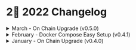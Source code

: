 # 2⃣ 2022 Changelog

<details>

<summary>March - On Chain Upgrade (v0.5.0)</summary>

## Context

This new node version is intended to enhance functionality currently available on v0.4.x. The upgrade to v0.5.x will be a breaking change that introduces new routes, fixes a few technical debt issues identified and overall offers significant enhancements to the identity functionality and security of the network.

Nominally, this upgrade would happen with v0.5.x, with only minor version upgrades that are compatible with v0.5.0 allowed.

## Changelog

### Identity Improvements&#x20;

#### Improved validation of did:cheqd identifiers

**What has changed?**

Our [did:cheqd Decentralized Identifier (DID)](https://docs.cheqd.io/node/architecture/adr-list/adr-002-cheqd-did-method) method provides a unique identification number for a DID Subject. This can be thought of in a very similar way to traditional bank cards. (Note: While the example of a bank card is used here, DIDs on ledger are typically written for companies, not individuals.)

![](https://lh5.googleusercontent.com/QnSlKr4TXeBaqlYcNkW1wEmGYatcEBi6vMPPnJSVBz96ENGeFkK01xBhRtSOdhS\_Ot3q3YEFTslDuWNMWoNnb3yXWFHTIrR9N9Iv4ldwheI2357ApOvpe7YoLqqhnEdc7sRMI7CSjq1E63QDUA)

Within a bank card, different sections of the card identify different actors, such as the Network, Issuer ID and a Unique Account Number - and when put together, you have a complete card number. DIDs are similar, in the sense that different components of the DID mean different things:

In this update, cheqd has updated the way that DIDs are created and resolved to ensure that the [Unique Identifier is a Base58 encoded string (either 16 or 32 characters long)](https://docs.cheqd.io/node/architecture/adr-list/adr-002-cheqd-did-method). This was done to keep it consistent with the [Hyperledger Indy DID method identifier specification.](https://hyperledger.github.io/indy-did-method/#indy-did-method-identifiers)

**Why it is important?**&#x20;

Prior to the upgrade, the ledger code itself was relatively “dumb”: the responsibility of ensuring that a valid unique identifier was created, matching our DID specification, would be done client-side. While the cheqd ledger did implement a uniqueness check to ensure that no other DIDs with the same identifier existed within a namespace, it didn’t implement checks to ensure that the identifier specification was met. (This is broadly how a lot of Hyperledger Indy SDKs currently do this.)&#x20;

We believe that that there will be a blend of various levels of technical complexity in client-side SDKs that interact with DIDs, so relying on only client SDKs to implement this is an unsafe method. By adding checks on the ledger itself, it allows us to ensure consistency across a wide range of client SDKs.&#x20;

We are additionally exploring future iterations which would allow unique identifiers to be defined as [**UUIDs**](https://en.wikipedia.org/wiki/Universally\_unique\_identifier) instead of the Indy DID method technique as well.

#### More comprehensive cryptographic checks for DID updates

**What has changed?**&#x20;

In Hyperledger Indy, the assumption was that DID would have only one [Verification Method](https://w3c.github.io/did-core/#verification-methods) and one [Controller](https://w3c.github.io/did-core/#did-controller) per DID. The [DID Core specification](https://w3c.github.io/did-core/) has evolved since then to allow for multiple controllers and more complex [Verification Relationships](https://w3c.github.io/did-core/#verification-relationships).

[Learn more about DID’s (Decentralised Identifiers)](https://learn.cheqd.io/overview/introduction-to-decentralised-identity/what-is-a-decentralised-identifier-did) and why they’re important on [learn.cheqd.io](https://learn.cheqd.io)

The cheqd DID method allows multiple controllers, verification methods, and complex relationships to be defined which brings it in-line with the DID Core specification. But this also introduces new challenges. To illustrate through an example, let’s say there is:&#x20;

1. A DID Document with three Verification Methods listed within the [**Verification Methods**](https://w3c.github.io/did-core/#verification-methods) section of the DID Document (“DIDDoc”)
2. Next, there is a request to add a new Verification Method to the DID Document.&#x20;
3. The question is: how should this DID Document be updated; who needs to sign to make this change?

Prior to the upgrade, when a DID update request was made, the ledger would only ask for the existing Verification Method(s) listed in the DID Document to sign to approve the change. We have changed this to ensure that both the existing and new Verification Method keys need to sign the update request.

This is important because it will prove that the controller(s) of any new Verification Method(s) have control of the relevant key(s) that the DID update is trying to achieve. This is much more secure because it achieves a level of trust that all of the Verification Method(s) listed in the DID Document can be appropriately signed for by their Controller(s). It also, importantly, follows the **** [**DID Core Specification**](https://www.w3.org/TR/did-core/)**.** Improved DID Resolution metadata for updated DIDs

**What has changed?**&#x20;

When a DID is resolved, it fetches resolution metadata in addition to the DID Document.. This metadata contains entries such as when a DID was created as well as when it was most recently updated.&#x20;

Prior to the upgrade, the Update metadata field would contain the same data as the Created field if the DID had never been updated. We’ve changed this to a null value instead of the same date/time, to make it easier for software to understand this scenario.&#x20;

**Why is this important?**&#x20;

If you see the Update field reads null, it means the DIDDoc has never been updated. This clears up any potential confusion and aligns the DID resolution metadata.

#### Implemented static validation for Verification Method keys.&#x20;

**What has changed?**

We have changed the way we validate Verification Method keys, splitting this into:&#x20;

* Static validation;&#x20;
* Dynamic validation.

The former, static validation checks, are performed before the inclusion of a transaction in the mempool; and the latter, dynamic validation checks, are performed during the transaction execution once it is included in the blockchain.

**Why is this important?**

Splitting these is important because now errors in Verification Method keys can be caught earlier and flagged, before any transaction enters the mempool.&#x20;

_Note: The mempool serves the purpose of keeping track of transactions seen by all full-nodes. Full-nodes keep a mempool cache of the last ‘mempool.cache\_size’ transactions they have seen, as a first line of defence to prevent replay attacks._&#x20;

Therefore, the validation improvements will allow nodes to reject invalid transactions in the early stages without including them in the chain and charging the user.&#x20;

This in turn speeds up the cheqd network as incorrect transactions are not being committed and incorrect Verification Method keys are not errored out when committing a transaction to the mempool.&#x20;

We’re also using other work to build similar efficiency improvements:&#x20;

* This validator package for null checks, generic DID validity checks in static validation
* This validator package for DID namespace checks in dynamic validation.

#### Implemented JSON Web Key (JWK) support.

Within the DID Core specification there are two types of key in a Verification Method:

* JSON Web Key (JWK); and&#x20;
* Public Key Multibase.&#x20;

Previously, the only format of key supported was **publicKeyMultibase**&#x20;

Having only one of these two options limits the scalability and interoperability of the cheqd network, as the supported Verification Method keys are limited.&#x20;

Therefore, we implemented JSON Web Key (JWK) support.&#x20;

Why is this important?&#x20;

With JWK, cheqd now supports a broader selection of Public Key encoding schemes, which is an important improvement, given our focus on interoperability and eventual cross-ledger support.

### Tech Debt & Bug Fixes&#x20;

#### Fixed date/time representation in DID Resolution&#x20;

What has changed?&#x20;

Previously, we were using a Cosmos format of datetime, rather than what is defined in the DID core spec. Now this has been changed to align with DID Core.&#x20;

Why is this important?&#x20;

This aligns our DID Document metadata with DID Core, making it more semantically interoperable and spec compliant.&#x20;

DID metadata VersionId now populates a Tendermint’s tx\_hash in the correct format&#x20;

What has changed?&#x20;

As cheqd is a chain built on the Cosmos SDK, it relies on Tendermint as its consensus mechanism.&#x20;

This means that when something is written to the network, there is a Tendermint transaction hash that is created. This is specific to Cosmos chains.&#x20;

Within DID Document metadata, there is a field called VersionID which, as the name suggests, denotes the specific version of the DID Document.&#x20;

Previously, in this field, we were generating a hash from the transaction itself to calculate the DIDDoc version ID. We have now changed this to populate a Tendermint transaction hash.&#x20;

Why is this important?&#x20;

This is important because the DIDDoc VersionID can now be retrieved right after the creation of the DID, with the DID now more easily searchable on a Block Explorer. Previously, we needed to create the DID, THEN ask it to create version ID, then update.&#x20;

This update streamlines the process and makes it more efficient.&#x20;

### Full changelog

* [cheqd/cheqd-node@v0.4.0...v0.5.0](https://github.com/cheqd/cheqd-node/compare/v0.4.0...v0.5.0)



</details>

<details>

<summary>February - Docker Compose Easy Setup (v0.4.1) </summary>

### Context

Our [packaged releases](https://github.com/cheqd/cheqd-node/releases) are currently compiled and tested for `Ubuntu 20.04 LTS`, which is the recommended operating system for installation using Debian package or binaries.

For other operating systems, we needed to provide an alternative approach. Therefore, this point release was intiated which offers a [pre-built Docker image releases for `cheqd-node`](https://github.com/orgs/cheqd/packages?repo\_name=cheqd-node).

### Changelog

* Docker Compose Easy Setup
* Docker Compose Easy Setup ([#250](https://github.com/cheqd/cheqd-node/pull/250))&#x20;
* Add euox pipefail check for bash scripts ([#266](https://github.com/cheqd/cheqd-node/pull/266))&#x20;
* Test for positive case of upgrade process ([#268](https://github.com/cheqd/cheqd-node/pull/268))
* Refactor Debian package installer to handle upgrade scenarios better ([#279](https://github.com/cheqd/cheqd-node/pull/279)) (Andrew Nikitin)
* Unified network configuration generation ([#267](https://github.com/cheqd/cheqd-node/pull/267))
* Further docker, tests improvements ([#280](https://github.com/cheqd/cheqd-node/pull/280))&#x20;
* Updated recommended docker image version&#x20;
* Revert fastsync version to `v0` ([#256](https://github.com/cheqd/cheqd-node/pull/256))&#x20;
* Fix small errors around postpurge script&#x20;

### Full changelog

[https://github.com/cheqd/cheqd-node/compare/v0.4.0...v0.4.1](https://github.com/cheqd/cheqd-node/compare/v0.4.0...v0.4.1)

</details>

<details>

<summary>January - On Chain Upgrade (v0.4.0) </summary>

### Context

This software upgrade proposal upgraded the version of cheqd-node software on cheqd-mainnet-1 from v0.3.1, to v0.4.x.&#x20;

Following the successful release of our mainnet in November 2021, we wanted to fast-follow with a some immediate improvements we felt necessary for the cheqd network.&#x20;

This new node version is intended to enhance functionality currently available on v0.3.1. The upgrade to v0.4.x will be a breaking change that introduces new routes, plus fixes a few technical debt issues identified in the v0.3.x branch.

### Changelog

* Bumped Cosmos SDK version from v0.44.3 to v0.44.5
* Update DID operations in version v0.3.1 did not carry out a check on the keys used to authenticate the transaction.&#x20;
  * In essence, this meant that any update DID operation could incorrectly update a DID or its associated DIDDoc. This has now been fixed.
* Switched build system from using Starport to using Makefiles.&#x20;
  * This gives greater control for future improvements and optimisation in adding support for other operating systems, database backends etc.
* The node software binary has now been compiled with support for Ledger hardware wallet devices for key storage.
* REST/gRPC endpoints for querying DIDs have been added. Documentation will be added to explain how these endpoints work.

### Full changelog

&#x20;[\[cheqd/cheqd-node@v0.3.1...v0.4.0\]](https://github.com/cheqd/cheqd-node/compare/v0.3.1...v0.4.0)





</details>
